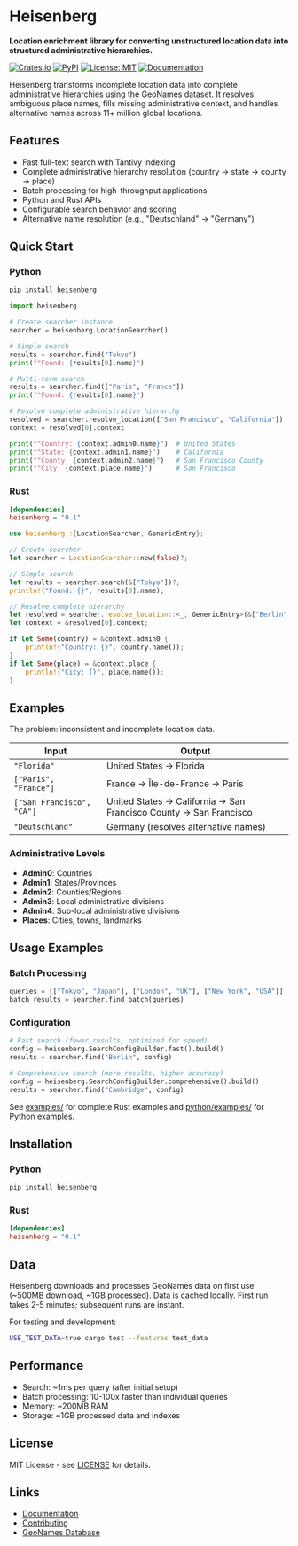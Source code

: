 # Heisenberg

**Location enrichment library for converting unstructured location data into structured administrative hierarchies.**

[![Crates.io](https://img.shields.io/crates/v/heisenberg)](https://crates.io/crates/heisenberg)
[![PyPI](https://img.shields.io/pypi/v/heisenberg)](https://pypi.org/project/heisenberg/)
[![License: MIT](https://img.shields.io/badge/License-MIT-yellow.svg)](https://opensource.org/licenses/MIT)
[![Documentation](https://docs.rs/heisenberg/badge.svg)](https://docs.rs/heisenberg)

Heisenberg transforms incomplete location data into complete administrative hierarchies using the GeoNames dataset. It resolves ambiguous place names, fills missing administrative context, and handles alternative names across 11+ million global locations.

## Features

- Fast full-text search with Tantivy indexing
- Complete administrative hierarchy resolution (country → state → county → place)
- Batch processing for high-throughput applications
- Python and Rust APIs
- Configurable search behavior and scoring
- Alternative name resolution (e.g., "Deutschland" → "Germany")

## Quick Start

### Python

```bash
pip install heisenberg
```

```python
import heisenberg

# Create searcher instance
searcher = heisenberg.LocationSearcher()

# Simple search
results = searcher.find("Tokyo")
print(f"Found: {results[0].name}")

# Multi-term search
results = searcher.find(["Paris", "France"])
print(f"Found: {results[0].name}")

# Resolve complete administrative hierarchy  
resolved = searcher.resolve_location(["San Francisco", "California"])
context = resolved[0].context

print(f"Country: {context.admin0.name}")  # United States
print(f"State: {context.admin1.name}")    # California
print(f"County: {context.admin2.name}")   # San Francisco County
print(f"City: {context.place.name}")      # San Francisco
```

### Rust

```toml
[dependencies]
heisenberg = "0.1"
```

```rust
use heisenberg::{LocationSearcher, GenericEntry};

// Create searcher
let searcher = LocationSearcher::new(false)?;

// Simple search
let results = searcher.search(&["Tokyo"])?;
println!("Found: {}", results[0].name);

// Resolve complete hierarchy
let resolved = searcher.resolve_location::<_, GenericEntry>(&["Berlin", "Germany"])?;
let context = &resolved[0].context;

if let Some(country) = &context.admin0 {
    println!("Country: {}", country.name());
}
if let Some(place) = &context.place {
    println!("City: {}", place.name());
}
```

## Examples

The problem: inconsistent and incomplete location data. 

| Input | Output |
|-------|--------|
| `"Florida"` | United States → Florida |
| `["Paris", "France"]` | France → Île-de-France → Paris |
| `["San Francisco", "CA"]` | United States → California → San Francisco County → San Francisco |
| `"Deutschland"` | Germany (resolves alternative names) |

### Administrative Levels

- **Admin0**: Countries
- **Admin1**: States/Provinces  
- **Admin2**: Counties/Regions
- **Admin3**: Local administrative divisions
- **Admin4**: Sub-local administrative divisions
- **Places**: Cities, towns, landmarks

## Usage Examples

### Batch Processing

```python
queries = [["Tokyo", "Japan"], ["London", "UK"], ["New York", "USA"]]
batch_results = searcher.find_batch(queries)
```

### Configuration

```python
# Fast search (fewer results, optimized for speed)
config = heisenberg.SearchConfigBuilder.fast().build()
results = searcher.find("Berlin", config)

# Comprehensive search (more results, higher accuracy)
config = heisenberg.SearchConfigBuilder.comprehensive().build()
results = searcher.find("Cambridge", config)
```

See [examples/](examples/) for complete Rust examples and [python/examples/](python/examples/) for Python examples.

## Installation

### Python

```bash
pip install heisenberg
```

### Rust

```toml
[dependencies]
heisenberg = "0.1"
```

## Data

Heisenberg downloads and processes GeoNames data on first use (~500MB download, ~1GB processed). Data is cached locally. First run takes 2-5 minutes; subsequent runs are instant.

For testing and development:
```bash
USE_TEST_DATA=true cargo test --features test_data
```

## Performance

- Search: ~1ms per query (after initial setup)
- Batch processing: 10-100x faster than individual queries  
- Memory: ~200MB RAM
- Storage: ~1GB processed data and indexes

## License

MIT License - see [LICENSE](LICENSE) for details.

## Links

- [Documentation](https://docs.rs/heisenberg)
- [Contributing](CONTRIBUTING.md) 
- [GeoNames Database](http://www.geonames.org/)
